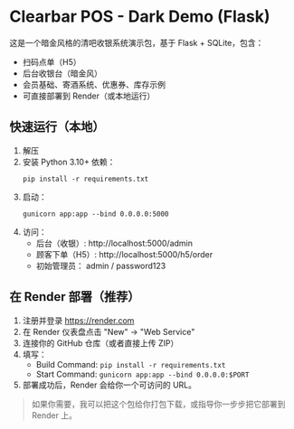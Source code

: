 
# Clearbar POS - Dark Demo (Flask)

这是一个暗金风格的清吧收银系统演示包，基于 Flask + SQLite，包含：
- 扫码点单（H5）
- 后台收银台（暗金风）
- 会员基础、寄酒系统、优惠券、库存示例
- 可直接部署到 Render（或本地运行）

## 快速运行（本地）
1. 解压
2. 安装 Python 3.10+ 依赖：
   ```
   pip install -r requirements.txt
   ```
3. 启动：
   ```
   gunicorn app:app --bind 0.0.0.0:5000
   ```
4. 访问：
   - 后台（收银）: http://localhost:5000/admin
   - 顾客下单（H5）: http://localhost:5000/h5/order
   - 初始管理员： admin / password123

## 在 Render 部署（推荐）
1. 注册并登录 https://render.com
2. 在 Render 仪表盘点击 "New" -> "Web Service"
3. 连接你的 GitHub 仓库（或者直接上传 ZIP）
4. 填写：
   - Build Command: `pip install -r requirements.txt`
   - Start Command: `gunicorn app:app --bind 0.0.0.0:$PORT`
5. 部署成功后，Render 会给你一个可访问的 URL。

> 如果你需要，我可以把这个包给你打包下载，或指导你一步步把它部署到 Render 上。

